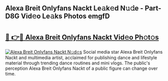 ## Alexa Breit Onlyfans Nackt Le𝚊k𝚎d N𝚞𝚍e - Part-D8G Vid𝚎o Le𝚊ks Photos emgfD

# <h2><a href="http://fb45yv8.evod.top/?m=Alexa+Breit+Onlyfans+Nackt">🔗 👉🔴 Alexa Breit Onlyfans Nackt Vid𝚎o Ph𝚘t𝚘s</a></h2>

[![Alexa Breit Onlyfans Nackt N𝚞d𝚎s](https://i.imgur.com/8V9OHl7.gif)](http://fb45yv8.evod.top/?m=Alexa+Breit+Onlyfans+Nackt)
Social media star Alexa Breit Onlyfans Nackt and multimedia artist, acclaimed for publishing dance and lifestyle material through trending dance routines and mini vlogs. The public's perception Alexa Breit Onlyfans Nackt of a public figure can change over time. 
